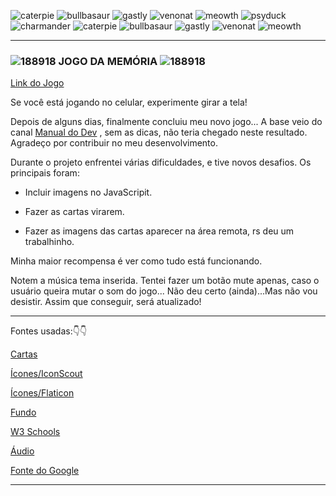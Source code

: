   ![caterpie](https://user-images.githubusercontent.com/104602308/188720398-868da1fd-1edf-4e46-ad17-d5548a8aaec6.png)
  ![bullbasaur](https://user-images.githubusercontent.com/104602308/188720434-a6bf04d1-0b6f-454a-a957-e00bb5e3a9d4.png)
  ![gastly](https://user-images.githubusercontent.com/104602308/188720285-a221ecb7-3274-45e0-a064-2a0e6dd49ae4.png)
  ![venonat](https://user-images.githubusercontent.com/104602308/188720691-9f0be836-c2a1-4bb2-ad02-3fad934d8f5e.png)
  ![meowth](https://user-images.githubusercontent.com/104602308/188720553-8a95c9b9-4a4d-476b-bf54-a4de43ec2c15.png)
  ![psyduck](https://user-images.githubusercontent.com/104602308/188720605-16b46433-f84d-472a-ae49-3e391a3c62bb.png)
  ![charmander](https://user-images.githubusercontent.com/104602308/188720463-64fc8a5e-b058-4848-8777-9639f7a6acbe.png)
  ![caterpie](https://user-images.githubusercontent.com/104602308/188720398-868da1fd-1edf-4e46-ad17-d5548a8aaec6.png)
  ![bullbasaur](https://user-images.githubusercontent.com/104602308/188720434-a6bf04d1-0b6f-454a-a957-e00bb5e3a9d4.png)
  ![gastly](https://user-images.githubusercontent.com/104602308/188720285-a221ecb7-3274-45e0-a064-2a0e6dd49ae4.png)
  ![venonat](https://user-images.githubusercontent.com/104602308/188720691-9f0be836-c2a1-4bb2-ad02-3fad934d8f5e.png)
  ![meowth](https://user-images.githubusercontent.com/104602308/188720553-8a95c9b9-4a4d-476b-bf54-a4de43ec2c15.png)



_________________________________________________________________________________________________________________________________________________________________________________________________________________________________________________________________________________________________________________________________________________________________________

### 													![188918](https://user-images.githubusercontent.com/104602308/188720995-cba98da3-261c-4bb9-824c-6ea5c91c923f.png) JOGO DA MEMÓRIA ![188918](https://user-images.githubusercontent.com/104602308/188720995-cba98da3-261c-4bb9-824c-6ea5c91c923f.png)

 [Link do Jogo](https://georgiapereira039.github.io/MemoriaGame/jogo.html)  

Se você está jogando no celular, experimente girar a tela! 



Depois de alguns dias, finalmente concluiu meu novo jogo... A base veio do canal [Manual do Dev](https://www.youtube.com/watch?v=tcbMmm77WOU) , sem as dicas, não teria chegado neste resultado. Agradeço por contribuir no meu desenvolvimento.



Durante o projeto enfrentei várias dificuldades, e tive novos desafios. Os principais foram: 

- Incluir imagens no JavaScripit.

- Fazer as cartas virarem.

- Fazer as imagens das cartas aparecer na área remota, rs deu um trabalhinho.

  

Minha maior recompensa é ver como tudo está funcionando.

Notem a música tema inserida. Tentei fazer um botão mute apenas, caso o usuário queira mutar o som do jogo... Não deu certo (ainda)...Mas não vou desistir. Assim que conseguir, será atualizado!

_______________________________________________________________________________________________________________________________________________________________________________________________________________________________________________________________________________________________________________________________________________________________________

Fontes usadas:👇👇


[Cartas](https://www.pokemon.com/br/pokedex/)

[Ícones/IconScout](https://iconscout.com/)

[Ícones/Flaticon](https://www.flaticon.com/br/icones-gratis/pokemon)

[Fundo](https://br.pinterest.com/pin/734790495467469536/?mt=login)

[W3 Schools](https://www.w3schools.com/default.asp)

[Áudio](https://ringtones.mob.org.pt/mp3/pokemon_theme-20774/)

[Fonte do Google](https://fonts.google.com/specimen/Press+Start+2P?query=press)

_____________________________________________________________________________________________________________________________________________________________________________________________________________________________________________________________________________________________________________________________________________________________________
